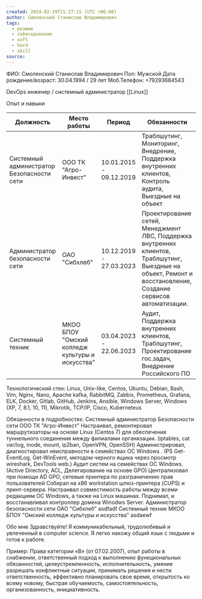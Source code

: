 ```yaml
---
created: 2024-02-19T21:27:15 (UTC +06:00)
author: Смоленский Станислав Владимирович
tags:
  - резюме
  - собеседование
  - soft
  - hard
  - skill
source:
---
```

ФИО: Смоленский Станислав Владимирович 
Пол: Мужской
Дата рождение/возраст: 30.04.1994 / 29 лет
Моб.Телефон: +79293684543

DevOps инженер / системный администратор [[Linux]] 

Опыт и навыки

| Должность                                 | Место работы                                     | Период                   | Обязанности                                                                                                                                                     |
| ----------------------------------------- | ------------------------------------------------ | ------------------------ | --------------------------------------------------------------------------------------------------------------------------------------------------------------- |
| Системный администратор Безопасности сети | ООО ТК "Агро-Инвест"                             | 10.01.2015  - 09.12.2019 | Траблшутинг, Мониторинг, Внедрение, Поддержка внутренних клиентов, Контроль аудита, Выездные на объект                                                          |
| Администратор безопасности  сети          | ОАО "Сибхлеб"                                    | 10.12.2019 - 27.03.2023  | Проектирование сетей, Менеджмент ЛВС, Поддержка внутренних клиентов, Траблшутинг, Выездные на объект, Ремонт и восстановление, Создание сервисов автоматизации. |
| Системный техник                          | МКОО БПОУ "Омский колледж культуры  и искусства" | 03.04.2023 - 22.06.2023  | Аудит, Поддержка внутренних клиентов, Траблшутинг, Проектирование гос.задач, Внедрение Российского ПО                                                           |


Технологический стек:
Linux, Unix-like, Centos, Ubuntu, Debian, Bash, Vim, Nginx, Nano, Apache kafka, RabbitMQ, Zabbix, Prometheus, Grafana, ELK, Docker, Gitlab, GitHub, Jenkins, Ansible, Windows Server, Windows (XP, 7, 8.1, 10, 11), Mikrotik, TCP/IP, Cisco, Kuberneteus

Обязанности в подробностях:
		Системный администратор Безопасности сети ООО ТК "Агро-Инвест"
			 Настраивал, ремонтировал маршрутизаторы на основе Linux (Centos 7) для обеспечения туннельного соединения между филиалами организации. (iptables, cat var/log, inode, mount, ip2ban, OpenVPN, OpenSSH)
			 Администрировал, диагностировал неисправности в семействах ОС Windows . (PS Get-EventLog, Get-WinEvent, методом черного ящика через просмотр wireshark, DevTools web.)
			 Аудит систем на семействах ОС Windows. (Active Directory, ACL, Делегирование на основе GPO)
			 Централизовал при помощи AD GPO, сетевые принтера по разграничению прав пользователей
			 Собирал на x86 workstation шлюз-принтера (CUPS) и принт-сервера. Настраивал совместимость работы между всеми редакциям ОС Windows, а также на Linux машинах.
			 Поднимал, и восстанавливал контроллер домена Winodws Server.
		Администратор безопасности  сети ОАО "Сибхлеб"
			asdfadf
		Системный техник МКОО БПОУ "Омский колледж культуры  и искусства"
			asdaewf
		
Обо мне
Здравствуйте! Я коммуникабельный, трудолюбивый и увлеченный в computer science. Я легко нахожу общий язык с людьми и готов к работе. 

Пример: Права категории «В» (от 07.02.2007), опыт работы в снабжении, ответственный подход к выполнению функциональных обязанностей, целеустремленность, исполнительность, умение разрешать конфликтные ситуации, принимать решения и нести ответственность, эффективно планировать свое время, открытость ко всему новому, быстрая обучаемость, самостоятельность, организованность, инициативность.